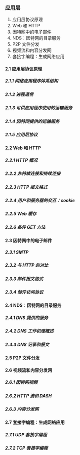 ### 应用层

1. 应用层协议原理
2. Web 和 HTTP
3. 因特网中的电子邮件
4. NDS：因特网的目录服务
5. P2P 文件分发
6. 视频流和内容分发网
7. 套接字编程：生成网络应用

#### 2.1 应用层协议原理

##### 2.1.1 网络应用程序体系结构

##### 2.1.2 进程通信

##### 2.1.3 可供应用程序使用的运输服务

##### 2.1.4 因特网提供的运输服务

##### 2.1.5 应用层协议

#### 2.2 Web 和 HTTP

##### 2.2.1 HTTP 概况
##### 2.2.2 非持续连接和持续连接
##### 2.2.3 HTTP 报文格式
##### 2.2.4 用户和服务器的交互：cookie
##### 2.2.5 Web 缓存
##### 2.2.6 条件 GET 方法

#### 2.3 因特网中的电子邮件
##### 2.3.1 SMTP
##### 2.3.2 与 HTTP 的对比
##### 2.3.3 邮件报文格式
##### 2.3.4 邮件访问协议

#### 2.4 NDS：因特网的目录服务
##### 2.4.1 DNS 提供的服务
##### 2.4.2 DNS 工作机理概述
##### 2.4.3 DNS 记录和报文

#### 2.5 P2P 文件分发

#### 2.6 视频流和内容分发网
##### 2.6.1 因特网视频
##### 2.6.2 HTTP 流和 DASH
##### 2.6.3 内容分发网

#### 2.7 套接字编程：生成网络应用
##### 2.7.1 UDP 套接字编程
##### 2.7.2 TCP 套接字编程
